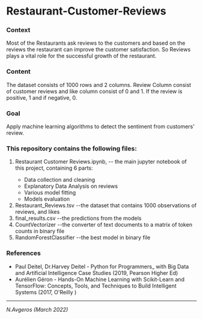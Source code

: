 # Restaurant-Customer-Reviews
### Context 
Most of the Restaurants ask reviews to the customers and based on the reviews the restaurant can improve the customer satisfaction. So Reviews plays a vital role for the successful growth of the restaurant.  
### Content 
The dataset consists of 1000 rows and 2 columns. Review Column consist of customer reviews and like column consist of 0 and 1. If the review is positive, 1 and if negative, 0.

### Goal 
Apply machine learning algorithms to detect the sentiment from customers' review.

### This repository contains the following files:
<ol>
  <li>Restaurant Customer Reviews.ipynb, -- the main jupyter notebook of this project, containing 6 parts:</li>
  <ul>
    <li>Data collection and cleaning</li>
    <li>Explanatory Data Analysis on reviews</li>
    <li>Various model fitting</li>
    <li>Models evaluation</li>
  </ul>
  <li>Restaurant_Reviews.tsv --the dataset that contains 1000 observations of reviews, and likes</li>
  <li>final_results.csv --the predictions from the models</li>
  <li>CountVectorizer --the converter of text documents to a matrix of token counts in binary file</li>
  <li>RandomForestClassifier --the best model in binary file</li>
</ol>

### References
* Paul Deitel, Dr.Harvey Deitel - Python for Programmers_ with Big Data and Artificial Intelligence Case Studies (2019, Pearson Higher Ed)
* Aurélien Géron - Hands-On Machine Learning with Scikit-Learn and TensorFlow: Concepts, Tools, and Techniques to Build Intelligent Systems (2017, O'Reilly )

---
<i>N.Avgeros (March 2022)</li>



